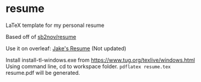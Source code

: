 # resume
LaTeX template for my personal resume

Based off of [sb2nov/resume](https://github.com/sb2nov/resume/)

Use it on overleaf: [Jake's Resume](https://www.overleaf.com/latex/templates/jakes-resume/syzfjbzwjncs) (Not updated)

Install install-tl-windows.exe from https://www.tug.org/texlive/windows.html
Using command line, cd to workspace folder.
`pdflatex resume.tex`
resume.pdf will be generated.